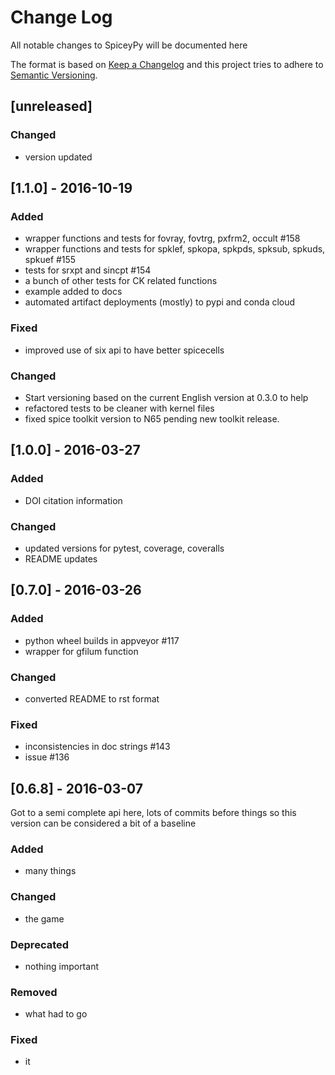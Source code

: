 # Change Log   
All notable changes to SpiceyPy will be documented here

The format is based on [Keep a Changelog](http://keepachangelog.com/)
and this project tries to adhere to [Semantic Versioning](http://semver.org/).

## [unreleased]   
### Changed
- version updated

## [1.1.0] - 2016-10-19   
### Added    
- wrapper functions and tests for fovray, fovtrg, pxfrm2, occult #158
- wrapper functions and tests for spklef, spkopa, spkpds, spksub, spkuds, spkuef #155
- tests for srxpt and sincpt #154
- a bunch of other tests for CK related functions
- example added to docs
- automated artifact deployments (mostly) to pypi and conda cloud
### Fixed   
- improved use of six api to have better spicecells
### Changed   
- Start versioning based on the current English version at 0.3.0 to help
- refactored tests to be cleaner with kernel files
- fixed spice toolkit version to N65 pending new toolkit release.

## [1.0.0] - 2016-03-27  
### Added  
- DOI citation information
### Changed  
- updated versions for pytest, coverage, coveralls
- README updates

## [0.7.0] - 2016-03-26  
### Added  
- python wheel builds in appveyor #117
- wrapper for gfilum function
### Changed  
- converted README to rst format
### Fixed  
- inconsistencies in doc strings #143
- issue #136

## [0.6.8] - 2016-03-07

Got to a semi complete api here, lots of commits
before things so this version can be considered a bit of a baseline

### Added  
- many things
### Changed  
- the game
### Deprecated  
- nothing important
### Removed  
- what had to go
### Fixed  
- it

